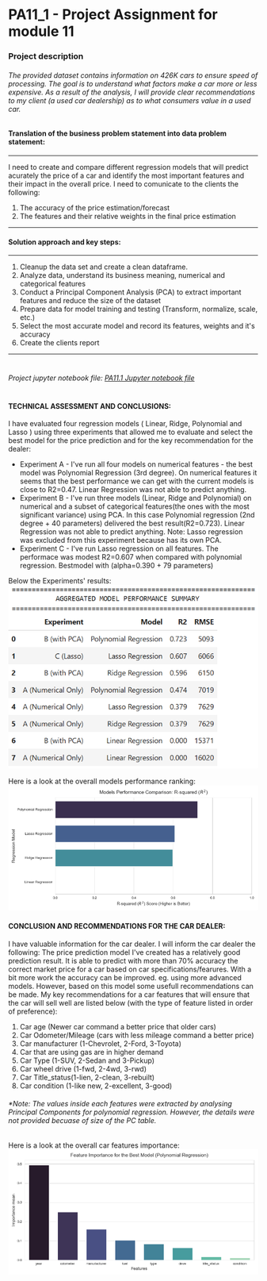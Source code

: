 # PA11_1 - Project Assignment for module 11

### Project description
###### The provided dataset contains information on 426K cars to ensure speed of processing. The goal is to understand what factors make a car more or less expensive. As a result of the analysis, I will provide clear recommendations to my client (a used car dealership) as to what consumers value in a used car.

#### Translation of the business problem statement into data problem statement:
------------------------------------------------------------------
I need to create and compare different regression models that will predict acurately the price of a car and identify the most important features and their impact in the overall price. I need to comunicate to the clients the following: 
1. The accuracy of the price estimation/forecast
2. The features and their relative weights in the final price estimation
__________________________________________________________________

#### Solution approach and key steps:
------------------------------------------------------------------
1. Cleanup the data set and create a clean dataframe. 
2. Analyze data, understand its business meaning, numerical and categorical features
3. Conduct a Principal Component Analysis (PCA) to extract important features and reduce the size of the dataset
4. Prepare data for model training and testing (Transform, normalize, scale, etc.)
5. Select the most accurate model and record its features, weights and it's accuracy
6. Create the clients report
------------------------------------------------------------------
#
###### Project jupyter notebook file: [PA11.1 Jupyter notebook file](https://github.com/IULIAN-COSTEA/PA11_1/blob/main/Assignment_11.1_final.ipynb)
#
#### TECHNICAL ASSESSMENT AND CONCLUSIONS:
I have evaluated four regression models ( Linear, Ridge, Polynomial and Lasso ) using three experiments that allowed me to evaluate and select the best model for the price prediction and for the key recommendation for the dealer:
- Experiment A - I've run all four models on numerical features - the best model was  Polynomial Regression (3rd degree). On numerical features it seems that the best performance we can get with the current models is close to R2=0.47. Linear Regression was not able to predict anything.
- Experiment B - I've run three models (Linear, Ridge and Polynomial) on numerical and a subset of categorical features(the ones with the most significant variance) using PCA. In this case Polynomial regression (2nd degree + 40 parameters) delivered the best result(R2=0.723). Linear Regression was not able to predict anything. Note: Lasso regression was excluded from this experiment because has its own PCA.
- Experiment C - I've run Lasso regression on all features. The performace was modest R2=0.607 when compared with polynomial regression. Bestmodel with (alpha=0.390 + 79 parameters)

Below the Experiments' results:
![Experiments Results Summary Table](images/Experiments.png)

Here is a look at the overall models performance ranking:
![Regression models performance chart](/images/models_performance.png)

#### CONCLUSION AND RECOMMENDATIONS FOR THE CAR DEALER:
I have valuable information for the car dealer. I will inform the car dealer the following:
The price prediction model I've created has a relatively good prediction result. It is able to predict with more than 70% accuracy the correct market price for a car based on car specifications/fearures. With a bit more work the accuracy can be improved. eg. using more advanced models. However, based on this model some usefull recommendations can be made.
My key recommendations for a car features that will ensure that the car will sell well are listed below (with the type of feature listed in order of preference): 
1. Car age (Newer car command a better price that older cars)
2. Car Odometer/Mileage (cars with less mileage command a better price)
3. Car manufacturer (1-Chevrolet, 2-Ford, 3-Toyota)
4. Car that are using gas are in higher demand
5. Car Type (1-SUV, 2-Sedan and 3-Pickup)
6. Car wheel drive (1-fwd, 2-4wd, 3-rwd)
7. Car Title_status(1-lien, 2-clean, 3-rebuilt)
8. Car condition (1-like new, 2-excellent, 3-good)

######   *Note: The values inside each features were extracted by analysing Principal Components for polynomial regression. However, the details were not provided becuase of size of the PC table.

Here is a look at the overall car features importance:
![Car features importance chart](/images/features_importance.png)
